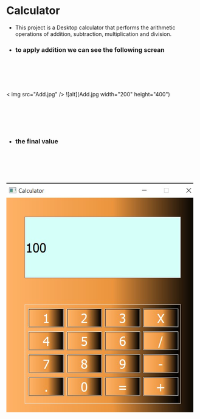 # Calculator

- This project is a Desktop calculator that performs the arithmetic operations of addition, subtraction, multiplication and division.

* ### to  apply addition we can see the following screan 
 <br> <br> <br> <br>

< img src="Add.jpg" />
![alt](Add.jpg width="200" height="400")




 <br> <br> <br> <br>
*  ### the final value 


 <br> <br> <br> <br>

![alt](Final_Value.jpg)

